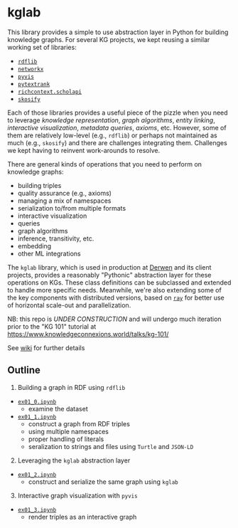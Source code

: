 # kglab

This library provides a simple to use abstraction layer in Python for building knowledge graphs.
For several KG projects, we kept reusing a similar working set of libraries:

  * [`rdflib`](https://rdflib.readthedocs.io/)
  * [`networkx`](https://networkx.org/)
  * [`pyvis`](https://pyvis.readthedocs.io/)
  * [`pytextrank`](https://pypi.org/project/pytextrank/)
  * [`richcontext.scholapi`](https://pypi.org/project/richcontext-scholapi/)
  * [`skosify`](https://skosify.readthedocs.io/)

Each of those libraries provides a useful piece of the pizzle when you need to leverage *knowledge representation*, *graph algorithms*, *entity linking*, *interactive visualization*, *metadata queries*, *axioms*, etc.
However, some of them are relatively low-level (e.g., `rdflib`) or perhaps not maintained as much (e.g., `skosify`) and there are challenges integrating them.
Challenges we kept having to reinvent work-arounds to resolve.

There are general kinds of operations that you need to perform on knowledge graphs:

  * building triples
  * quality assurance (e.g., axioms)
  * managing a mix of namespaces
  * serialization to/from multiple formats
  * interactive visualization
  * queries
  * graph algorithms
  * inference, transitivity, etc.
  * embedding
  * other ML integrations
 
The `kglab` library, which is used in production at [Derwen](https://derwen.ai/) and its client projects, provides a reasonably "Pythonic" abstraction layer for these operations on KGs.
These class definitions can be subclassed and extended to handle more specific needs.
Meanwhile, we're also extending some of the key components with distributed versions, based on [`ray`](https://ray.io/) for better use of horizontal scale-out and parallelization.

NB: this repo is *UNDER CONSTRUCTION* and will undergo much iteration prior to the "KG 101" tutorial at https://www.knowledgeconnexions.world/talks/kg-101/

See [wiki](https://github.com/DerwenAI/kglab/wiki) for further details


## Outline

1. Building a graph in RDF using `rdflib`
  * [`ex01_0.ipynb`](https://github.com/DerwenAI/kglab/blob/main/ex01_0.ipynb)
    * examine the dataset
  * [`ex01_1.ipynb`](https://github.com/DerwenAI/kglab/blob/main/ex01_1.ipynb)
    * construct a graph from RDF triples
    * using multiple namespaces
    * proper handling of literals
    * seralization to strings and files using `Turtle` and `JSON-LD`
2. Leveraging the `kglab` abstraction layer
  * [`ex01_2.ipynb`](https://github.com/DerwenAI/kglab/blob/main/ex01_2.ipynb)
    * construct and serialize the same graph using  `kglab`
3. Interactive graph visualization with `pyvis`
  * [`ex01_3.ipynb`](https://github.com/DerwenAI/kglab/blob/main/ex01_3.ipynb)
    * render triples as an interactive graph
